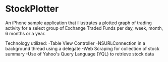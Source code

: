 StockPlotter
============

An iPhone sample application that illustrates a plotted graph of trading activity for a select group of 
Exchange Traded Funds per day, week, month, 6 months or a year.  

Technology utilized:
-Table View Controller
-NSURLConnection in a background thread using a delegate
-Web Scraping for collection of stock summary
-Use of Yahoo's Query Language (YQL) to retrieve stock data
